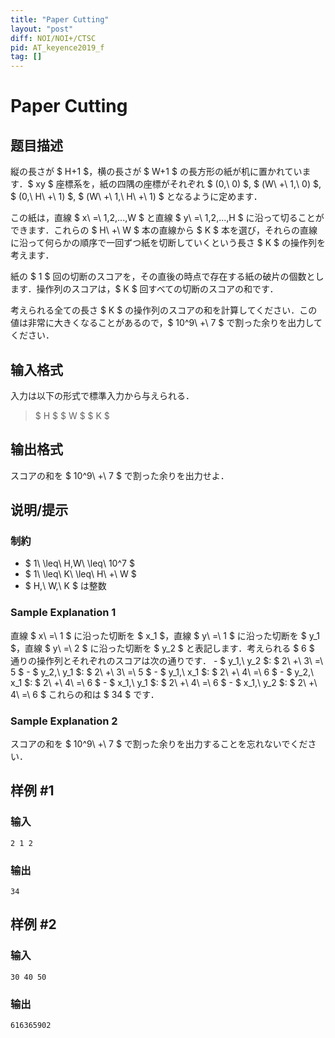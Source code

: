 ```yaml
---
title: "Paper Cutting"
layout: "post"
diff: NOI/NOI+/CTSC
pid: AT_keyence2019_f
tag: []
---
```


# Paper Cutting

## 题目描述

[problemUrl]: https://atcoder.jp/contests/keyence2019/tasks/keyence2019_f

縦の長さが $ H+1 $，横の長さが $ W+1 $ の長方形の紙が机に置かれています．$ xy $ 座標系を，紙の四隅の座標がそれぞれ $ (0,\ 0) $, $ (W\ +\ 1,\ 0) $, $ (0,\ H\ +\ 1) $, $ (W\ +\ 1,\ H\ +\ 1) $ となるように定めます．

この紙は，直線 $ x\ =\ 1,2,...,W $ と直線 $ y\ =\ 1,2,...,H $ に沿って切ることができます．これらの $ H\ +\ W $ 本の直線から $ K $ 本を選び，それらの直線に沿って何らかの順序で一回ずつ紙を切断していくという長さ $ K $ の操作列を考えます．

紙の $ 1 $ 回の切断のスコアを，その直後の時点で存在する紙の破片の個数とします．操作列のスコアは，$ K $ 回すべての切断のスコアの和です．

考えられる全ての長さ $ K $ の操作列のスコアの和を計算してください．この値は非常に大きくなることがあるので，$ 10^9\ +\ 7 $ で割った余りを出力してください．

## 输入格式

入力は以下の形式で標準入力から与えられる．

> $ H $ $ W $ $ K $

## 输出格式

スコアの和を $ 10^9\ +\ 7 $ で割った余りを出力せよ．

## 说明/提示

### 制約

- $ 1\ \leq\ H,W\ \leq\ 10^7 $
- $ 1\ \leq\ K\ \leq\ H\ +\ W $
- $ H,\ W,\ K $ は整数

### Sample Explanation 1

直線 $ x\ =\ 1 $ に沿った切断を $ x_1 $，直線 $ y\ =\ 1 $ に沿った切断を $ y_1 $，直線 $ y\ =\ 2 $ に沿った切断を $ y_2 $ と表記します．考えられる $ 6 $ 通りの操作列とそれぞれのスコアは次の通りです． - $ y_1,\ y_2 $: $ 2\ +\ 3\ =\ 5 $ - $ y_2,\ y_1 $: $ 2\ +\ 3\ =\ 5 $ - $ y_1,\ x_1 $: $ 2\ +\ 4\ =\ 6 $ - $ y_2,\ x_1 $: $ 2\ +\ 4\ =\ 6 $ - $ x_1,\ y_1 $: $ 2\ +\ 4\ =\ 6 $ - $ x_1,\ y_2 $: $ 2\ +\ 4\ =\ 6 $ これらの和は $ 34 $ です．

### Sample Explanation 2

スコアの和を $ 10^9\ +\ 7 $ で割った余りを出力することを忘れないでください．

## 样例 #1

### 输入

```
2 1 2
```

### 输出

```
34
```

## 样例 #2

### 输入

```
30 40 50
```

### 输出

```
616365902
```


